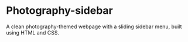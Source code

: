 # Photography-sidebar
A clean photography-themed webpage with a sliding sidebar menu, built using HTML and CSS.
